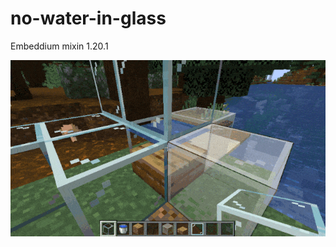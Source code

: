 # no-water-in-glass

Embeddium mixin 1.20.1

<p style="text-align:center">
    <img width="640" src="gif.gif" alt="Preview">
</p>
